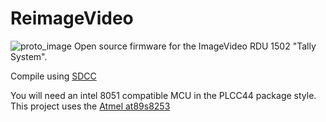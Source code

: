 # ReimageVideo
![proto_image]()
Open source firmware for the ImageVideo RDU 1502 "Tally System".

Compile using [SDCC](http://sdcc.sourceforge.net/)

You will need an intel 8051 compatible MCU in the PLCC44 package style. This project uses the [Atmel at89s8253](http://ww1.microchip.com/downloads/en/DeviceDoc/doc3286.pdf)

